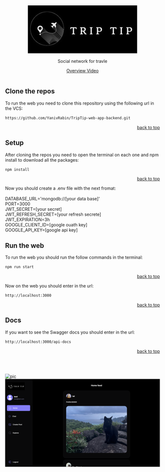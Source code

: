 <a name="readme-top"></a>

<div align="center">
  <img src="src/public/client/assets/images/logo.jpg" alt="logo" />
  <p align="center">Social network for travle</p>
  <a href="https://www.canva.com/design/DAF_fSTJNeY/o09m47NuVXMu0VyJdNaTVA/view?utm_content=DAF_fSTJNeY&utm_campaign=designshare&utm_medium=link&utm_source=editor">Overview Video</a>
</div>
<br/>

## Clone the repos
To run the web you need to clone this repository using the following url in the VCS:

   ```sh
   https://github.com/YanivRabin/TripTip-web-app-backend.git
   ```
<p align="right"><a href="#readme-top">back to top</a></p>


## Setup
After cloning the repos you need to open the terminal on each one and npm install to download all the packages:

   ```sh
   npm install
   ```
<p align="right"><a href="#readme-top">back to top</a></p>

Now you should create a .env file with the next fromat:
<br /><br />
DATABASE_URL='mongodb://[your data base]'<br />
PORT=3000<br />
JWT_SECRET=[your secret]<br />
JWT_REFRESH_SECRET=[your refresh secrete]<br />
JWT_EXPIRATION=3h<br />
GOOGLE_CLIENT_ID=[google ouath key]<br />
GOOGLE_API_KEY=[google api key]<br />

## Run the web

To run the web you should run the follow commands in the terminal:
   ```sh
   npm run start
   ```
<p align="right"><a href="#readme-top">back to top</a></p>


Now on the web you should enter in the url:
```sh
http://localhost:3000
   ```
<p align="right"><a href="#readme-top">back to top</a></p>

## Docs
If you want to see the Swagger docs you should enter in the url:
```sh
http://localhost:3000/api-docs
   ```
<p align="right"><a href="#readme-top">back to top</a></p>


<br/>
<br/>
<br/>

<img src="src/public/client/assets/images/main-page.png" alt="pic" />
<img src="src/public/client/assets/images/feed.png">